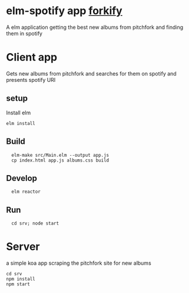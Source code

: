 # elm-spotify app [forkify](http://forkify.apps.internetandipa.com/)
A elm application getting the best new albums from pitchfork and finding them in spotify

# Client app
Gets new albums from pitchfork and searches for them on spotify and presents spotify URI

## setup
Install elm
```
elm install
```

## Build

```
  elm-make src/Main.elm --output app.js
  cp index.html app.js albums.css build
```

## Develop
```
  elm reactor
```

## Run
```
  cd srv; node start
```

# Server
a simple koa app scraping the pitchfork site for new albums


```
cd srv
npm install
npm start
```
